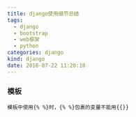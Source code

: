 ```yaml
---
title: django使用细节总结
tags:
  - django
  - bootstrap
  - web框架
  - python
categories: django
kind: django
date: 2016-07-22 11:20:10
---
```


### 模板
```{bash}
模板中使用{% %}时，{% %}包裹的变量不能用{{}}
```
